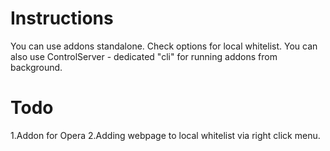 # Instructions

You can use addons standalone. Check options for local whitelist.
You can also use ControlServer - dedicated "cli" for running addons from background.

# Todo

1.Addon for Opera
2.Adding webpage to local whitelist via right click menu.
